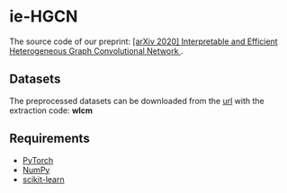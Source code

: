 # ie-HGCN
The source code of our preprint: [\[arXiv 2020\]  Interpretable and Efficient Heterogeneous Graph Convolutional Network
](https://arxiv.org/abs/2005.13183).

## Datasets
The preprocessed datasets can be downloaded from the [url](https://pan.baidu.com/s/1wI6sxkJSHa82ykOfOlvxnA) with the extraction code: **wlcm**

## Requirements
- [PyTorch](https://pytorch.org)
- [NumPy](https://numpy.org)
- [scikit-learn](https://scikit-learn.org)
